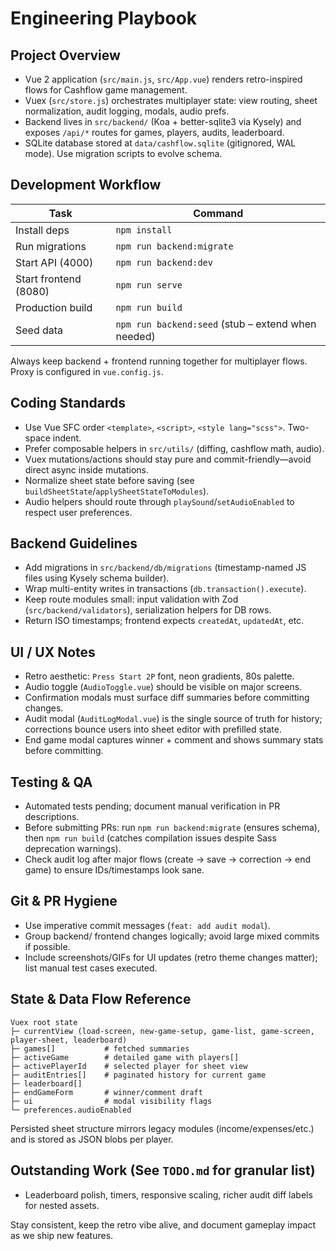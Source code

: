 # Engineering Playbook

## Project Overview
- Vue 2 application (`src/main.js`, `src/App.vue`) renders retro-inspired flows for Cashflow game management.
- Vuex (`src/store.js`) orchestrates multiplayer state: view routing, sheet normalization, audit logging, modals, audio prefs.
- Backend lives in `src/backend/` (Koa + better-sqlite3 via Kysely) and exposes `/api/*` routes for games, players, audits, leaderboard.
- SQLite database stored at `data/cashflow.sqlite` (gitignored, WAL mode). Use migration scripts to evolve schema.

## Development Workflow
| Task | Command |
| --- | --- |
| Install deps | `npm install` |
| Run migrations | `npm run backend:migrate` |
| Start API (4000) | `npm run backend:dev` |
| Start frontend (8080) | `npm run serve` |
| Production build | `npm run build` |
| Seed data | `npm run backend:seed` (stub – extend when needed) |

Always keep backend + frontend running together for multiplayer flows. Proxy is configured in `vue.config.js`.

## Coding Standards
- Use Vue SFC order `<template>`, `<script>`, `<style lang="scss">`. Two-space indent.
- Prefer composable helpers in `src/utils/` (diffing, cashflow math, audio).
- Vuex mutations/actions should stay pure and commit-friendly—avoid direct async inside mutations.
- Normalize sheet state before saving (see `buildSheetState`/`applySheetStateToModules`).
- Audio helpers should route through `playSound`/`setAudioEnabled` to respect user preferences.

## Backend Guidelines
- Add migrations in `src/backend/db/migrations` (timestamp-named JS files using Kysely schema builder).
- Wrap multi-entity writes in transactions (`db.transaction().execute`).
- Keep route modules small: input validation with Zod (`src/backend/validators`), serialization helpers for DB rows.
- Return ISO timestamps; frontend expects `createdAt`, `updatedAt`, etc.

## UI / UX Notes
- Retro aesthetic: `Press Start 2P` font, neon gradients, 80s palette.
- Audio toggle (`AudioToggle.vue`) should be visible on major screens.
- Confirmation modals must surface diff summaries before committing changes.
- Audit modal (`AuditLogModal.vue`) is the single source of truth for history; corrections bounce users into sheet editor with prefilled state.
- End game modal captures winner + comment and shows summary stats before committing.

## Testing & QA
- Automated tests pending; document manual verification in PR descriptions.
- Before submitting PRs: run `npm run backend:migrate` (ensures schema), then `npm run build` (catches compilation issues despite Sass deprecation warnings).
- Check audit log after major flows (create → save → correction → end game) to ensure IDs/timestamps look sane.

## Git & PR Hygiene
- Use imperative commit messages (`feat: add audit modal`).
- Group backend/ frontend changes logically; avoid large mixed commits if possible.
- Include screenshots/GIFs for UI updates (retro theme changes matter); list manual test cases executed.

## State & Data Flow Reference
```
Vuex root state
├─ currentView (load-screen, new-game-setup, game-list, game-screen, player-sheet, leaderboard)
├─ games[]           # fetched summaries
├─ activeGame        # detailed game with players[]
├─ activePlayerId    # selected player for sheet view
├─ auditEntries[]    # paginated history for current game
├─ leaderboard[]
├─ endGameForm       # winner/comment draft
├─ ui                # modal visibility flags
└─ preferences.audioEnabled
```
Persisted sheet structure mirrors legacy modules (income/expenses/etc.) and is stored as JSON blobs per player.

## Outstanding Work (See `TODO.md` for granular list)
- Leaderboard polish, timers, responsive scaling, richer audit diff labels for nested assets.

Stay consistent, keep the retro vibe alive, and document gameplay impact as we ship new features.
